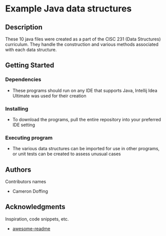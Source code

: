 # Example Java data structures

## Description

These 10 java files were created as a part of the CISC 231 (Data Structures) curriculum. They handle the construction and various methods associated with each data structure.

## Getting Started

### Dependencies

* These programs should run on any IDE that supports Java, Intellij Idea Ultimate was used for their creation

### Installing

* To download the programs, pull the entire repository into your preferred IDE setting

### Executing program

* The various data structures can be imported for use in other programs, or unit tests can be created to assess unusual cases
  
## Authors

Contributors names

* Cameron Doffing


## Acknowledgments

Inspiration, code snippets, etc.
* [awesome-readme](https://github.com/matiassingers/awesome-readme)
